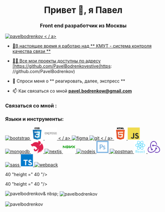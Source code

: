 <!-- ### Hola a todos! 👋

- :rocket: Хочу создавать крутые проекты
- :satellite: Освоить новые фреймворки
- :computer: Стремлюсь писать чистый и читабельный код
- :metal: Работать в команде профессионалов

## :hammer: Мой стек:
![JavaScript](https://img.shields.io/badge/-JavaScript-black?style=flat-square&logo=javascript)
![Nodejs](https://img.shields.io/badge/-Nodejs-black?style=flat-square&logo=Node.js)
![React](https://img.shields.io/badge/-React-black?style=flat-square&logo=react)
![HTML5](https://img.shields.io/badge/-HTML5-E34F26?style=flat-square&logo=html5&logoColor=white)
![CSS3](https://img.shields.io/badge/-CSS3-1572B6?style=flat-square&logo=css3)
![Git](https://img.shields.io/badge/-Git-black?style=flat-square&logo=git)
![GitHub](https://img.shields.io/badge/-GitHub-181717?style=flat-square&logo=github)
![Postman](https://img.shields.io/badge/-Postman-181717?style=flat-square&logo=postman)
![MongoDB](https://img.shields.io/badge/-MongoDB-181717?style=flat-square&logo=mongoDB)
![SCSS](https://img.shields.io/badge/-SCSS-181717?style=flat-square&color=pink)


## :fist: Моя Статистика:
[![Anurag's GitHub stats](https://github-readme-stats.vercel.app/api?username=PavelBodrenkov&show_icons=true)](https://github.com/anuraghazra/github-readme-stats) [![Top Langs](https://github-readme-stats.vercel.app/api/top-langs/?username=PavelBodrenkov&layout=compact)](https://github.com/anuraghazra/github-readme-stats)
 -->
 
 <h1 align = "center"> Привет 👋, я Павел </h1>
<h3 align = "center"> Front end разработчик из Москвы </h3>

<p align = "left"> <a href = "https : //github.com/ryo-ma/github-profile-trophy "> <img src =" https://github-profile-trophy.vercel.app/?username=pavelbodrenkov "alt =" pavelbodrenkov "/> < / a> </p>

- 🔭В настоящее время я работаю над ** КМУТ - система контроля качества связи **

- 👨‍💻 Все мои проекты доступны по адресу [https://github.com/PavelBodrenkovestive(https: //github.com/PavelBodrenkov)

- 💬 Спроси меня о ** реагировать, далее, экспресс **

- 📫 Как связаться со мной **pavel.bodrenkow@gmail.com**

<h3 align = "left"> Связаться со мной : </h3>
<p align = "left">
</p>

<h3 align = "left"> Языки и инструменты: </h3>
<p align = "left"> <a href="https://getbootstrap.com" target="_blank" rel="noreferrer"> <img src = "https://raw.githubusercontent.com/devicons/devicon /master/icons/bootstrap/bootstrap-plain-wordmark.svg "alt =" bootstrap "width =" 40 "height =" 40 "/> </a> <a href =" https://www.w3schools.com / css / "target =" _ blank "rel =" noreferrer "> <img src =" https://raw.githubusercontent.com/devicons/devicon/master/icons/css3/css3-original-wordmark.svg "alt = "css3" width = "40" height = "40" /> </a> <a href="https://expressjs.com" target="_blank" rel="noreferrer"> <img src = "https://raw.githubusercontent.com/devicons/devicon/master/icons/express/express-original-wordmark.svg" alt = "express" width = "40" height = "40" /> < / a> <a href="https://www.figma.com/" target="_blank" rel="noreferrer"> <img src = "https://www.vectorlogo.zone/logos/figma/figma -icon.svg "alt =" figma "width =" 40 "height =" 40 "/> </a> <a href =" https://git-scm.com/ "target =" _ blank "rel =" noreferrer "> <img src =" https://www.vectorlogo.zone/logos/git-scm/git-scm-icon.svg "alt =" git "width =" 40 "height =" 40 "/> < / a> <a href = "https: // www.w3.org/html/ "target =" _ blank "rel =" noreferrer "> <img src =" https://raw.githubusercontent.com/devicons/devicon/master/icons/html5/html5-original-wordmark.svg "alt =" html5 "width =" 40 "height =" 40 "/> </a> <a href =" https://developer.mozilla.org/en-US/docs/Web/JavaScript "target =" _blank "rel =" noreferrer "> <img src =" https://raw.githubusercontent.com/devicons/devicon/master/icons/javascript/javascript-original.svg "alt =" javascript "width =" 40 "height = "40" /> </a> <a href="https://www.mongodb.com/" target="_blank" rel="noreferrer"> <img src = "https: //raw.githubusercontent.com / devicons / devicon / master / icons / mongodb / mongodb-original-wordmark.svg "alt =" mongodb "width =" 40 "height =" 40 "/> </a> <a href =" https: // nestjs.com/ "target =" _ blank "rel =" noreferrer "> <img src =" https://raw.githubusercontent.com/devicons/devicon/master/icons/nestjs/nestjs-plain.svg "alt =" nestjs "width =" 40 "height =" 40 "/> </a> <a href="https://nextjs.org/" target="_blank" rel="noreferrer"> <img src =" https: //cdn.worldvectorlogo.com/logos/nextjs-2.svg "alt =" nextjs "width =" 40 "height =" 40 "/> </a> <a href =" https: //www.nginx. com "target = "_ blank" rel = "noreferrer"> <img src = "https://raw.githubusercontent.com/devicons/devicon/master/icons/nginx/nginx-original.svg" alt = "nginx" width = " 40 "height =" 40 "/> </a> <a href="https://nodejs.org" target="_blank" rel="noreferrer"> <img src =" https: //raw.githubusercontent. com / devicons / devicon / master / icons / nodejs / nodejs-original-wordmark.svg "alt =" nodejs "width =" 40 "height =" 40 "/> </a> <a href =" https: // www.photoshop.com/en "target =" _ blank "rel =" noreferrer "> <img src =" https://raw.githubusercontent.com/devicons/devicon/master/icons/photoshop/photoshop-line.svg "alt =" photoshop "width =" 40 "height =" 40 "/> </a> <a href="https://postman.com" target="_blank" rel="noreferrer"> <img src = "https://www.vectorlogo.zone/logos/getpostman/getpostman-icon.svg" alt = "postman" width = "40" height = "40" /> </a> <a href = "https: //reactjs.org/ "target =" _ blank "rel =" noreferrer "> <img src =" https://raw.githubusercontent.com/devicons/devicon/master/icons/react/react-original-wordmark.svg "alt =" react "width =" 40 "height =" 40 "/> </a> <a href =" https://redux.js.org "target =" _ blank "rel ="noreferrer "> <img src =" https://raw.githubusercontent.com/devicons/devicon/master/icons/redux/redux-original.svg "alt =" redux "width =" 40 "height =" 40 "/ > </a> <a href="https://sass-lang.com" target="_blank" rel="noreferrer"> <img src = "https://raw.githubusercontent.com/devicons/devicon/ master / icons / sass / sass-original.svg "alt =" sass "width =" 40 "height =" 40 "/> </a> <a href =" https://www.typescriptlang.org/ "target = "_ blank" rel = "noreferrer"> <img src = "https://raw.githubusercontent.com/devicons/devicon/master/icons/typescript/typescript-original.svg" alt = "typescript"width = "40" height = "40" /> </a> <a href="https://webpack.js.org" target="_blank" rel="noreferrer"> <img src = "https: / /raw.githubusercontent.com/devicons/devicon/d00d0969292a6569d45b06d3f350f463a0107b0d/icons/webpack/webpack-original-wordmark.svg "alt =" webpack "width =" 40 "height =" 40 "/> </a> </p>40 "height =" 40 "/> </a> </p>40 "height =" 40 "/> </a> </p>

<p> <img align = "left" src = "https://github-readme-stats.vercel.app/api/top-langs?username=pavelbodrenkov&show_icons=true&locale=en&layout=compact" alt = "pavelbodrenkov" /> </p>

<p> & nbsp; <img align = "center" src = "https://github-readme-stats.vercel.app/api?username=pavelbodrenkov&show_icons=true&locale=en" alt = "pavelbodrenkov" /> </p>

<p> <img align = "center" src = "https://github-readme-streak-stats.herokuapp.com/?user=pavelbodrenkov&" alt = "pavelbodrenkov" /> </p>
